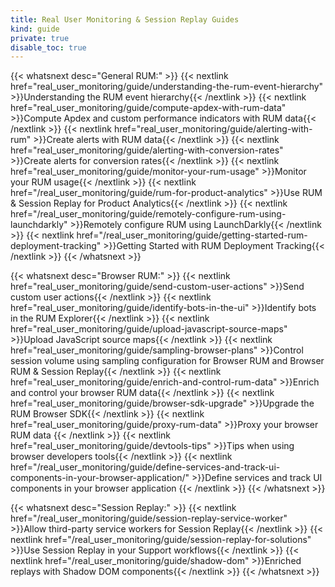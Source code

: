 ```yaml
---
title: Real User Monitoring & Session Replay Guides
kind: guide
private: true
disable_toc: true
---
```


{{< whatsnext desc="General RUM:" >}}
    {{< nextlink href="real_user_monitoring/guide/understanding-the-rum-event-hierarchy" >}}Understanding the RUM event hierarchy{{< /nextlink >}}
    {{< nextlink href="real_user_monitoring/guide/compute-apdex-with-rum-data" >}}Compute Apdex and custom performance indicators with RUM data{{< /nextlink >}}
    {{< nextlink href="real_user_monitoring/guide/alerting-with-rum" >}}Create alerts with RUM data{{< /nextlink >}}
    {{< nextlink href="real_user_monitoring/guide/alerting-with-conversion-rates" >}}Create alerts for conversion rates{{< /nextlink >}}
    {{< nextlink href="real_user_monitoring/guide/monitor-your-rum-usage" >}}Monitor your RUM usage{{< /nextlink >}}
    {{< nextlink href="/real_user_monitoring/guide/rum-for-product-analytics" >}}Use RUM & Session Replay for Product Analytics{{< /nextlink >}}
    {{< nextlink href="/real_user_monitoring/guide/remotely-configure-rum-using-launchdarkly" >}}Remotely configure RUM using LaunchDarkly{{< /nextlink >}}
    {{< nextlink href="/real_user_monitoring/guide/getting-started-rum-deployment-tracking" >}}Getting Started with RUM Deployment Tracking{{< /nextlink >}}
{{< /whatsnext >}}

{{< whatsnext desc="Browser RUM:" >}}
    {{< nextlink href="real_user_monitoring/guide/send-custom-user-actions" >}}Send custom user actions{{< /nextlink >}}
    {{< nextlink href="real_user_monitoring/guide/identify-bots-in-the-ui" >}}Identify bots in the RUM Explorer{{< /nextlink >}}
    {{< nextlink href="real_user_monitoring/guide/upload-javascript-source-maps" >}}Upload JavaScript source maps{{< /nextlink >}}
    {{< nextlink href="real_user_monitoring/guide/sampling-browser-plans" >}}Control session volume using sampling configuration for Browser RUM and Browser RUM & Session Replay{{< /nextlink >}}
    {{< nextlink href="real_user_monitoring/guide/enrich-and-control-rum-data" >}}Enrich and control your browser RUM data{{< /nextlink >}}
    {{< nextlink href="real_user_monitoring/guide/browser-sdk-upgrade" >}}Upgrade the RUM Browser SDK{{< /nextlink >}}
    {{< nextlink href="real_user_monitoring/guide/proxy-rum-data" >}}Proxy your browser RUM data {{< /nextlink >}}
    {{< nextlink href="real_user_monitoring/guide/devtools-tips" >}}Tips when using browser developers tools{{< /nextlink >}}
    {{< nextlink href="/real_user_monitoring/guide/define-services-and-track-ui-components-in-your-browser-application/" >}}Define services and track UI components in your browser application {{< /nextlink >}}
{{< /whatsnext >}}

{{< whatsnext desc="Session Replay:" >}}
    {{< nextlink href="/real_user_monitoring/guide/session-replay-service-worker" >}}Allow third-party service workers for Session Replay{{< /nextlink >}}
    {{< nextlink href="/real_user_monitoring/guide/session-replay-for-solutions" >}}Use Session Replay in your Support workflows{{< /nextlink >}}
    {{< nextlink href="/real_user_monitoring/guide/shadow-dom" >}}Enriched replays with Shadow DOM components{{< /nextlink >}}
{{< /whatsnext >}}
